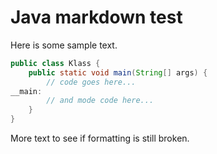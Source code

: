 # Java markdown test

Here is some sample text.

```java
public class Klass {
    public static void main(String[] args) {
        // code goes here...
__main:
        // and mode code here...
    }
}
```

More text to see if formatting is still broken.

